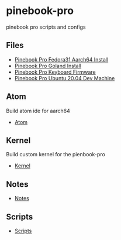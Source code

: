 # pinebook-pro

pinebook pro scripts and configs

## Files

*  [Pinebook Pro Fedora31 Aarch64 Install](./Pinebook_Pro_Fedora31_aarch64_install.md)
*  [Pinebook Pro Goland Install](./Pinebook_Pro_GoLand_install.md)
*  [Pinebook Pro Keyboard Firmware](./Pinebook_Pro_Keyboard_Firmware.md)
*  [Pinebook Pro Ubuntu 20.04 Dev Machine](./Pinebook_Pro_Ubuntu_20.04_Dev_Machine.md)


## Atom

Build atom ide for aarch64

*  [Atom](./atom)

## Kernel

Build custom kernel for the pienbook-pro

*  [Kernel](./kernel)

## Notes

*  [Notes](./notes)

## Scripts

*  [Scripts](./scripts)
